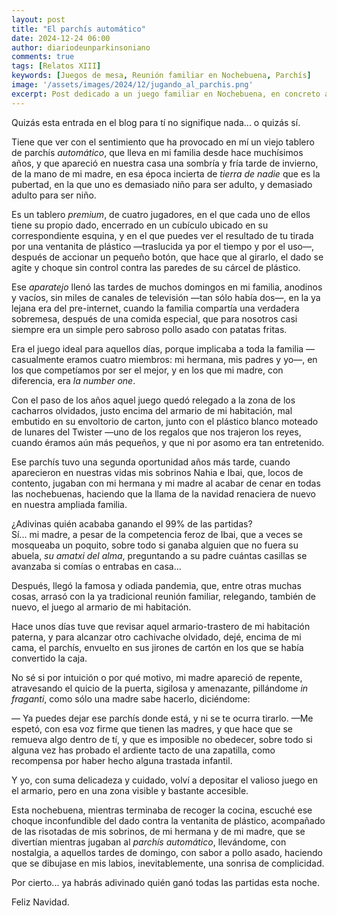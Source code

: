 ```yaml
---
layout: post
title: "El parchís automático"
date: 2024-12-24 06:00
author: diariodeunparkinsoniano
comments: true
tags: [Relatos XIII] 
keywords: [Juegos de mesa, Reunión familiar en Nochebuena, Parchís]
image: '/assets/images/2024/12/jugando_al_parchis.png'
excerpt: Post dedicado a un juego familiar en Nochebuena, en concreto al parchís
---
```

Quizás esta entrada en el blog para tí no signifique nada... o quizás sí.

Tiene que ver con el sentimiento que ha provocado en mí un viejo tablero de parchís *automático*, que lleva en mi familia desde hace muchísimos años, y que apareció en nuestra casa una sombría y fría tarde de invierno, de la mano de mi madre, en esa época incierta de *tierra de nadie* que es la pubertad, en la que uno es demasiado niño para ser adulto, y demasiado adulto para ser niño.

Es un tablero *premium*, de cuatro jugadores, en el que cada uno de ellos tiene su propio dado, encerrado en un cubículo ubicado en su correspondiente esquina, y en el que puedes ver el resultado de tu tirada por una ventanita de plástico —traslucida ya por el tiempo y por el uso—, después de accionar un pequeño botón, que hace que al girarlo, el dado se agite y choque sin control contra las paredes de su cárcel de plástico.

Ese *aparatejo* llenó las tardes de muchos domingos en mi familia, anodinos y vacíos, sin miles de canales de televisión —tan sólo había dos—, en la ya lejana era del pre-internet, cuando la familia compartía una verdadera sobremesa, después de una comida especial, que para nosotros casi siempre era un simple pero sabroso pollo asado con patatas fritas.  

Era el juego ideal para aquellos días, porque implicaba a toda la familia —casualmente eramos cuatro miembros: mi hermana, mis padres y yo—, en los que competíamos por ser el mejor, y en los que mi madre, con diferencia, era *la number one*.

Con el paso de los años aquel juego quedó relegado a la zona de los cacharros olvidados, justo encima del armario de mi habitación, mal embutido en su envoltorio de carton, junto con el plástico blanco moteado de lunares del Twister —uno de los regalos que nos trajeron los reyes, cuando éramos aún más pequeños, y que ni por asomo era tan entretenido.

Ese parchís tuvo una segunda oportunidad años más tarde, cuando aparecieron en nuestras vidas mis sobrinos Nahia e Ibai, que, locos de contento, jugaban con mi hermana y mi madre al acabar de cenar en todas las nochebuenas, haciendo que la llama de la navidad renaciera de nuevo en nuestra ampliada familia.

¿Adivinas quién acababa ganando el 99% de las partidas?  
Sí... mi madre, a pesar de la competencia feroz de Ibai, que a veces se mosqueaba un poquito, sobre todo si ganaba alguien que no fuera su abuela, *su amatxi del alma*, preguntando a su padre cuántas casillas se avanzaba si comías o entrabas en casa...

Después, llegó la famosa y odiada pandemia, que, entre otras muchas cosas, arrasó con la ya tradicional reunión familiar, relegando, también de nuevo, el juego al armario de mi habitación.

Hace unos días tuve que revisar aquel armario-trastero de mi habitación paterna, y para alcanzar otro cachivache olvidado, dejé, encima de mi cama, el parchís, envuelto en sus jirones de cartón en los que se había convertido la caja.

No sé si por intuición o por qué motivo, mi madre apareció de repente, atravesando el quicio de la puerta, sigilosa y amenazante, pillándome *in fraganti*, como sólo una madre sabe hacerlo, diciéndome:

— Ya puedes dejar ese parchís donde está, y ni se te ocurra tirarlo. —Me espetó, con esa voz firme que tienen las madres, y que hace que se remueva algo dentro de tí, y que es imposible no obedecer, sobre todo si alguna vez has probado el ardiente tacto de una zapatilla, como recompensa por haber hecho alguna trastada infantil.

Y yo, con suma delicadeza y cuidado, volví a depositar el valioso juego en el armario, pero en una zona visible y bastante accesible.

Esta nochebuena, mientras terminaba de recoger la cocina, escuché ese choque inconfundible del dado contra la ventanita de plástico, acompañado de las risotadas de mis sobrinos, de mi hermana y de mi madre, que se divertían mientras jugaban al *parchís automático*, llevándome, con nostalgia, a aquellos tardes de domingo, con sabor a pollo asado, haciendo que se dibujase en mis labios, inevitablemente, una sonrisa de complicidad.

Por cierto... ya habrás adivinado quién ganó todas las partidas esta noche.

Feliz Navidad.
